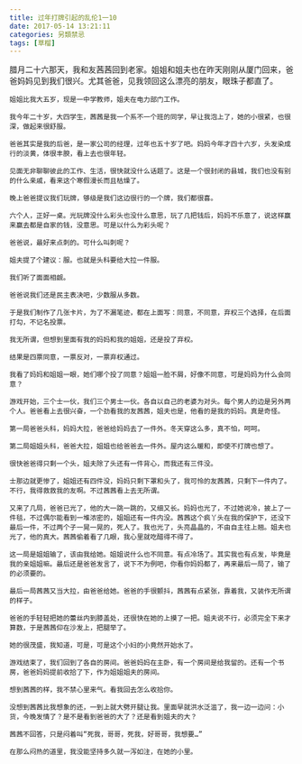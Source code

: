 ```yaml
---
title: 过年打牌引起的乱伦1一10
date: 2017-05-14 13:21:11
categories: 另類禁忌
tags: [草榴]
---
```

腊月二十六那天，我和友茜茜回到老家。姐姐和姐夫也在昨天刚刚从厦门回来，爸爸妈妈见到我们很兴。尤其爸爸，见我领回这么漂亮的朋友，眼珠子都直了。

    姐姐比我大五岁，现是一中学教师，姐夫在电力部门工作。

    我今年二十岁，大四学生，茜茜是我一个系不一个班的同学，早让我泡上了，她的小很紧，也很深，做起来很舒服。

    爸爸其实是我的后爸，是一家公司的经理，过年也五十岁了吧。妈妈今年才四十六岁，头发染成行的淡黄，体很丰腴，看上去也很年轻。

    见面无非聊聊彼此的工作、生活，很快就没什么话题了。这是一个很封闭的县城，我们也没有别的什么亲戚，看来这个寒假漫长而且枯燥了。

    晚上爸爸提议我们玩牌，够级是我们这边很行的一个牌，我们都很喜。

    六个人，正好一桌。光玩牌没什么彩头也没什么意思，玩了几把钱后，妈妈不乐意了，说这样赢来赢去都是自家的钱，没意思。可是以什么为彩头呢？

    爸爸说，最好来点刺的。可什么叫刺呢？

    姐夫提了个建议：服。也就是头科要给大拉一件服。

    我们听了面面相觑。

    爸爸说我们还是民主表决吧，少数服从多数。

    于是我们制作了几张卡片，为了不漏笔迹，都在上面写：同意，不同意，弃权三个选择，在后面打勾，不记名投票。

    我无所谓，但想到里面有我的妈妈和我的姐姐，还是投了弃权。

    结果是四票同意，一票反对，一票弃权通过。

    我看了妈妈和姐姐一眼，她们哪个投了同意？姐姐一脸不屑，好像不同意，可是妈妈为什么会同意？

    游戏开始，三个士一伙，我们三个男士一伙。各自以自己的老婆为对头。每个男人的边是另外两个人。爸爸看上去很兴奋，一个劲看我的友茜茜，姐夫也是，他看的是我的妈妈。真是奇怪。

    第一局爸爸头科，妈妈大拉，爸爸给妈妈去了一件外。冬天穿这么多，真不怕，呵呵。

    第二局姐姐头科，爸爸大拉，姐姐也给爸爸去一件外。屋内这么暖和，即使不打牌也想了。

    很快爸爸得只剩一个头，姐夫除了头还有一件背心，而我还有三件没。

    士那边就更惨了，姐姐还有四件没，妈妈只剩下罩和头了，我可怜的友茜茜，只剩下一件内了。不行，我得救救我的友啊。不过茜茜看上去无所谓。

    又来了几局，爸爸已光了，他的大一跳一跳的，又细又长。妈妈也光了，不过她说冷，披上了一件毯，不过偶尔能看到一堆浓密的，姐姐还有一件内没。茜茜这个疯丫头在我的保护下，还没下最后一件，不过两个子一晃一晃的，死人了。我也光了，头亮晶晶的，不由自主往上翘。姐夫也光了，他的真大。茜茜偷着看了几眼，我心里就吃醋得不得了。

    这一局是姐姐输了，该由我给她。姐姐说什么也不同意。有点冷场了。其实我也有点发，毕竟是我的亲姐姐嘛。最后还是爸爸发言了，说下不为例吧，你看你妈妈都了，再来最后一局了，输了的必须要的。

    最后一局茜茜又当大拉，由爸爸给她。爸爸的手很颤抖，茜茜有点紧张，靠着我，又装作无所谓的样子。

    爸爸的手轻轻把她的蕾丝内到膝盖处，还很快在她的上摸了一把。姐夫说不行，必须完全下来才算数，于是茜茜仰在沙发上，把腿举了。

    她的很茂盛，我知道，可是，可是这个小妇的小竟然开始水了。

    游戏结束了，我们回到了各自的房间。爸爸妈妈在主卧，有一个房间是给我留的。还有一个书房，爸爸妈妈提前收拾了下，作为姐姐姐夫的房间。

    想到茜茜的样，我不禁心里来气。看我回去怎么收拾你。

    没想到茜茜比我想象的还，一到上就大劈开腿让我。里面早就洪水泛滥了，我一边一边问：小货，今晚发情了？是不是看到爸爸的大了？还是看到姐夫的大？

    茜茜不回答，只是闷着叫“死我，哥哥，死我，好哥哥，我想要…”

    在那么闷热的道里，我没能坚持多久就一泻如注，在她的小里。